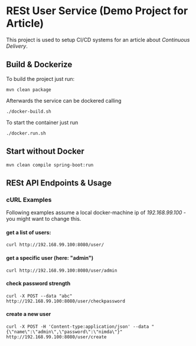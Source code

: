# RESt User Service (Demo Project for Article)

This project is used to setup CI/CD systems for an article about *Continuous Delivery*.

## Build & Dockerize

To build the project just run:

    mvn clean package

Afterwards the service can be dockered calling

    ./docker-build.sh

To start the container just run

    ./docker.run.sh


## Start without Docker

    mvn clean compile spring-boot:run


## RESt API Endpoints & Usage

### cURL Examples

Following examples assume a local docker-machine ip of _192.168.99.100_ - you might want to change this.

#### get a list of users:
  
    curl http://192.168.99.100:8080/user/
    
#### get a specific user (here: "admin")

    curl http://192.168.99.100:8080/user/admin

#### check password strength

    curl -X POST --data "abc" http://192.168.99.100:8080/user/checkpassword

#### create a new user
 
    curl -X POST -H 'Content-type:application/json' --data "{\"name\":\"admin\",\"password\":\"nimda\"}" http://192.168.99.100:8080/user/create